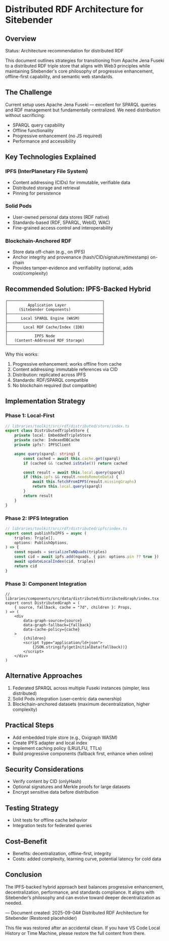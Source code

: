 # Distributed RDF Architecture for Sitebender

## Overview

Status: Architecture recommendation for distributed RDF

This document outlines strategies for transitioning from Apache Jena Fuseki to a distributed RDF triple store that aligns with Web3 principles while maintaining Sitebender's core philosophy of progressive enhancement, offline-first capability, and semantic web standards.

## The Challenge

Current setup uses Apache Jena Fuseki — excellent for SPARQL queries and RDF management but fundamentally centralized. We need distribution without sacrificing:

- SPARQL query capability
- Offline functionality
- Progressive enhancement (no JS required)
- Performance and accessibility

## Key Technologies Explained

### IPFS (InterPlanetary File System)

- Content addressing (CIDs) for immutable, verifiable data
- Distributed storage and retrieval
- Pinning for persistence

### Solid Pods

- User-owned personal data stores (RDF native)
- Standards-based (RDF, SPARQL, WebID, WAC)
- Fine-grained access control and interoperability

### Blockchain-Anchored RDF

- Store data off-chain (e.g., on IPFS)
- Anchor integrity and provenance (hash/CID/signature/timestamp) on-chain
- Provides tamper-evidence and verifiability (optional, adds cost/complexity)

## Recommended Solution: IPFS-Backed Hybrid

```
┌──────────────────────────────────────────┐
│         Application Layer                │
│     (Sitebender Components)              │
├──────────────────────────────────────────┤
│      Local SPARQL Engine (WASM)          │
├──────────────────────────────────────────┤
│       Local RDF Cache/Index (IDB)        │
├──────────────────────────────────────────┤
│            IPFS Node                     │
│   (Content-Addressed RDF Storage)        │
└──────────────────────────────────────────┘
```

Why this works:

1. Progressive enhancement: works offline from cache
2. Content addressing: immutable references via CID
3. Distribution: replicated across IPFS
4. Standards: RDF/SPARQL compatible
5. No blockchain required (but compatible)

## Implementation Strategy

### Phase 1: Local-First

```ts
// libraries/toolkit/src/rdf/distributed/store/index.ts
export class DistributedTripleStore {
	private local: EmbeddedTripleStore
	private cache: IndexedDBCache
	private ipfs?: IPFSClient

	async query(sparql: string) {
		const cached = await this.cache.get(sparql)
		if (cached && !cached.isStale()) return cached

		const result = await this.local.query(sparql)
		if (this.ipfs && result.needsRemoteData) {
			await this.fetchFromIPFS(result.missingGraphs)
			return this.local.query(sparql)
		}
		return result
	}
}
```

### Phase 2: IPFS Integration

```ts
// libraries/toolkit/src/rdf/distributed/ipfs/index.ts
export const publishToIPFS = async (
	triples: Triple[],
	options: PublishOptions,
) => {
	const nquads = serializeToNQuads(triples)
	const cid = await ipfs.add(nquads, { pin: options.pin ?? true })
	await updateLocalIndex(cid, triples)
	return cid
}
```

### Phase 3: Component Integration

```tsx
// libraries/components/src/data/distributed/DistributedGraph/index.tsx
export const DistributedGraph = (
	{ source, fallback, cache = "7d", children }: Props,
) => (
	<div
		data-graph-source={source}
		data-graph-fallback={fallback}
		data-cache-policy={cache}
	>
		{children}
		<script type="application/ld+json">
			{JSON.stringify(getInitialData(fallback))}
		</script>
	</div>
)
```

## Alternative Approaches

1. Federated SPARQL across multiple Fuseki instances (simpler, less distributed)
2. Solid Pods integration (user-centric data ownership)
3. Blockchain-anchored datasets (maximum decentralization, higher complexity)

## Practical Steps

- Add embedded triple store (e.g., Oxigraph WASM)
- Create IPFS adapter and local index
- Implement caching policy (LRU/LFU, TTLs)
- Build progressive components (fallback first, enhance when online)

## Security Considerations

- Verify content by CID (onlyHash)
- Optional signatures and Merkle proofs for large datasets
- Encrypt sensitive data before distribution

## Testing Strategy

- Unit tests for offline cache behavior
- Integration tests for federated queries

## Cost–Benefit

- Benefits: decentralization, offline-first, integrity
- Costs: added complexity, learning curve, potential latency for cold data

## Conclusion

The IPFS-backed hybrid approach best balances progressive enhancement, decentralization, performance, and standards compliance. It aligns with Sitebender’s philosophy and can evolve toward deeper decentralization as needed.

— Document created: 2025-09-04# Distributed RDF Architecture for Sitebender (Restored placeholder)

This file was restored after an accidental clean. If you have VS Code Local History or Time Machine, please restore the full content from there.

